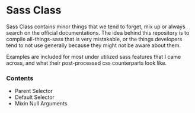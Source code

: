 # Sass Class

Sass Class contains minor things that we tend to forget, mix up or always search on the official documentations. The idea behind this repository is to compile all-things-sass that is very mistakable, or the things developers tend to not use generally because they might not be aware about them.

Examples are included for most under utilized sass features that I came across, and what their post-processed css counterparts look like.

### Contents

* Parent Selector
* Default Selector
* Mixin Null Arguments